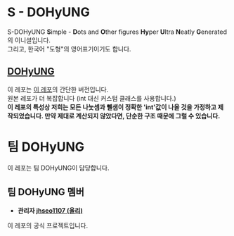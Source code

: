 # S - DOHyUNG
S-DOHyUNG **S**imple - **D**ots and **O**ther figures **Hy**per **U**ltra **N**eatly **G**enerated 의 이니셜입니다.  
그리고, 한국어 "도형"의 영어표기이기도 합니다.  
## [DOHyUNG](https://github.com/OlliStudio/DOHyUNG-Java)
이 레포는 [이 레포](https://github.com/OlliStudio/DOHyUNG-Java)의 간단한 버전입니다.  
원본 레포가 더 복잡합니다 (int 대신 커스텀 클래스를 사용합니다.)  
**이 레포의 특성상 저희는 모든 나눗셈과 뻴샘이 정확한 'int'값이 나올 것을 가정하고 제작되었습니다. 만약 제대로 계산되지 않았다면, 단순한 구조 때문에 그럴 수 있습니다.**

# 팀 DOHyUNG
이 레포는 팀 DOHyUNG이 담당합니다. 

## 팀 DOHyUNG 멤버
- **관리자 [jhseo1107 (올리)](https://github.com/jhseo1107)**

이 레포의 공식 프로젝트입니다.
